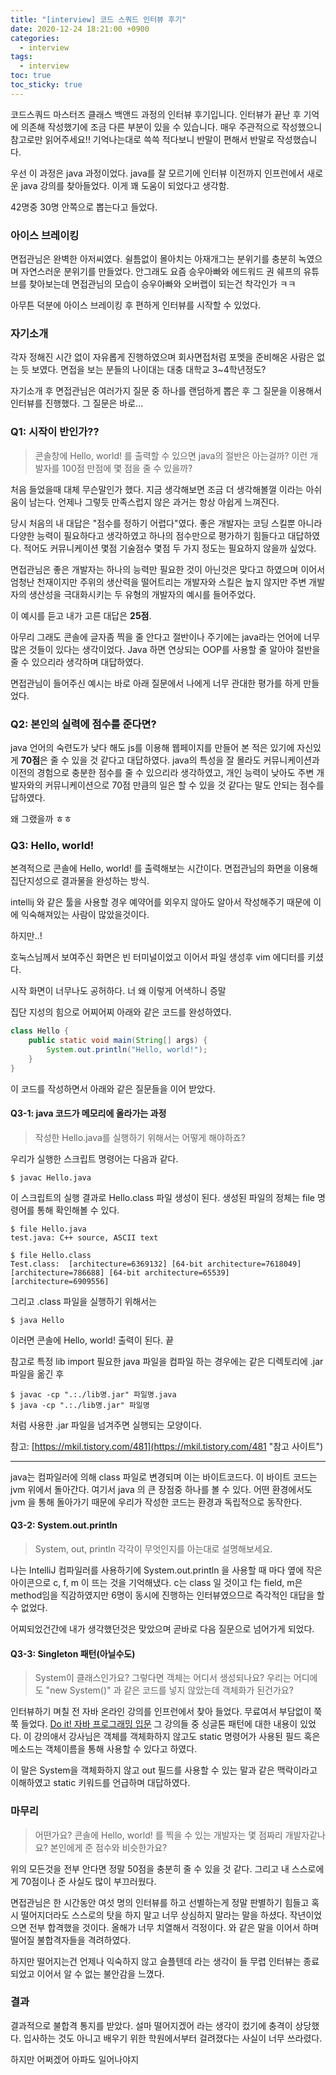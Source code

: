 ```yaml
---
title: "[interview] 코드 스쿼드 인터뷰 후기"
date: 2020-12-24 18:21:00 +0900
categories: 
  - interview
tags:
  - interview
toc: true
toc_sticky: true
---
```


 코드스쿼드 마스터즈 클래스 백앤드 과정의 인터뷰 후기입니다. 인터뷰가 끝난 후 기억에 의존해 작성했기에 조금 다른 부분이 있을 수 있습니다. 매우 주관적으로 작성했으니 참고로만 읽어주세요!! 기억나는대로 쓱쓱 적다보니 반말이 편해서 반말로 작성했습니다.





 우선 이 과정은 java 과정이었다. java를 잘 모르기에 인터뷰 이전까지 인프런에서 새로운 java 강의를 찾아들었다. 이게 꽤 도움이 되었다고 생각함.

 42명중 30명 안쪽으로 뽑는다고 들었다.

### 아이스 브레이킹
 면접관님은 완벽한 아저씨였다. 쉴틈없이 몰아치는 아재개그는 분위기를 충분히 녹였으며 자연스러운 분위기를 만들었다. 안그래도 요즘 승우아빠와 에드워드 권 쉐프의 유튜브를 찾아보는데 면접관님의 모습이 승우아빠와 오버랩이 되는건 착각인가 ㅋㅋ

 아무튼 덕분에 아이스 브레이킹 후 편하게 인터뷰를 시작할 수 있었다.


### 자기소개

 각자 정해진 시간 없이 자유롭게 진행하였으며 회사면접처럼 포멧을 준비해온 사람은 없는 듯 보였다. 면접을 보는 분들의 나이대는 대충 대학교 3~4학년정도?

 자기소개 후 면접관님은 여러가지 질문 중 하나를 랜덤하게 뽑은 후 그 질문을 이용해서 인터뷰를 진행했다. 그 질문은 바로...



### Q1: 시작이 반인가??

> 콘솔창에 Hello, world! 를 출력할 수 있으면 java의 절반은 아는걸까?
> 이런 개발자를 100점 만점에 몇 점을 줄 수 있을까?

 처음 들었을때 대체 무슨말인가 했다. 지금 생각해보면 조금 더 생각해볼껄 이라는 아쉬움이 남는다. 언제나 그렇듯 만족스럽지 않은 과거는 항상 아쉽게 느껴진다.

 당시 처음의 내 대답은 "점수를 정하기 어렵다"였다. 좋은 개발자는 코딩 스킬뿐 아니라 다양한 능력이 필요하다고 생각하였고 하나의 점수만으로 평가하기 힘들다고 대답하였다. 적어도 커뮤니케이션 몇점 기술점수 몇점 두 가지 정도는 필요하지 않을까 싶었다.

면접관님은 좋은 개발자는 하나의 능력만 필요한 것이 아닌것은 맞다고 하였으며 이어서 엄청난 천재이지만 주위의 생산력을 떨어트리는 개발자와 스킬은 높지 않지만 주변 개발자의 생산성을 극대화시키는 두 유형의 개발자의 예시를 들어주었다.

이 예시를 듣고 내가 고른 대답은 **25점**.

 아무리 그래도 콘솔에 글자좀 찍을 줄 안다고 절반이나 주기에는 java라는 언어에 너무 많은 것들이 있다는 생각이었다. Java 하면 연상되는 OOP를 사용할 줄 알아야 절반을 줄 수 있으리라 생각하며 대답하였다.



 면접관님이 들어주신 예시는 바로 아래 질문에서 나에게 너무 관대한 평가를 하게 만들었다.





### Q2: 본인의 실력에 점수를 준다면?

 java 언어의 숙련도가 낮다 해도 js를 이용해 웹페이지를 만들어 본 적은 있기에 자신있게 **70점**은 줄 수 있을 것 같다고 대답하였다. java의 특성을 잘 몰라도 커뮤니케이션과 이전의 경험으로 충분한 점수를 줄 수 있으리라 생각하였고, 개인 능력이 낮아도 주변 개발자와의 커뮤니케이션으로 70점 만큼의 일은 할 수 있을 것 같다는 말도 안되는 점수를 답하였다.

 왜 그랬을까 ㅎㅎ





### Q3: Hello, world!

 본격적으로 콘솔에 Hello, world! 를 출력해보는 시간이다. 면접관님의 화면을 이용해 집단지성으로 결과물을 완성하는 방식.

 intellij 와 같은 툴을 사용할 경우 예약어를 외우지 않아도 알아서 작성해주기 때문에 이에 익숙해져있는 사람이 많았을것이다.

하지만..!

호눅스님께서 보여주신 화면은 빈 터미널이었고 이어서 파일 생성후 vim 에디터를 키셨다.

시작 화면이 너무나도 공허하다. 너 왜 이렇게 어색하니 증말

 집단 지성의 힘으로 어찌어찌 아래와 같은 코드를 완성하였다.

``` java
class Hello {
	public static void main(String[] args) {
		System.out.println("Hello, world!");
	}
}
```



 이 코드를 작성하면서 아래와 같은 질문들을 이어 받았다.



#### Q3-1: java 코드가 메모리에 올라가는 과정

> 작성한 Hello.java를 실행하기 위해서는 어떻게 해야하죠?



 우리가 실행한 스크립트 명령어는 다음과 같다.

```shellscript
$ javac Hello.java
```
이 스크립트의 실행 결과로 Hello.class 파일 생성이 된다. 생성된 파일의 정체는 file 명령어를 통해 확인해볼 수 있다.


```shellscript
$ file Hello.java
test.java: C++ source, ASCII text

$ file Hello.class
Test.class:  [architecture=6369132] [64-bit architecture=7618049] [architecture=786688] [64-bit architecture=65539] [architecture=6909556]
```

그리고 .class 파일을 실행하기 위해서는

```shellscript
$ java Hello
```

이러면 콘솔에 Hello, world! 출력이 된다. 끝



참고로 특정 lib import 필요한 java 파일을 컴파일 하는 경우에는 같은 디렉토리에  .jar 파일을 옮긴 후
```shellscript
$ javac -cp ".:./lib명.jar" 파일명.java
$ java -cp ".:./lib명.jar" 파일명
```
처럼 사용한 .jar 파일을 넘겨주면 실행되는 모양이다.

참고: [https://mkil.tistory.com/481](https://mkil.tistory.com/481 "참고 사이트")

---

 java는 컴파일러에 의해 class 파일로 변경되며 이는 바이트코드다. 이 바이트 코드는 jvm 위에서 돌아간다. 여기서 java 의 큰 장점중 하나를 볼 수 있다. 어떤 환경에서도 jvm 을 통해 돌아가기 때문에 우리가 작성한 코드는 환경과 독립적으로 동작한다.



#### Q3-2: System.out.println

> System, out, println 각각이 무엇인지를 아는대로 설명해보세요.

 나는 IntelliJ 컴파일러를 사용하기에 System.out.println 을 사용할 때 마다 옆에 작은 아이콘으로 c, f, m 이 뜨는 것을 기억해냈다.
 c는 class 일 것이고 f는 field, m은 method임을 직감하였지만 6명이 동시에 진행하는 인터뷰였으므로 즉각적인 대답을 할 수 없었다.

어찌되었건간에 내가 생각했던것은 맞았으며 곧바로 다음 질문으로 넘어가게 되었다.



#### Q3-3: Singleton 패턴(아닐수도)

> System이 클래스인가요? 그렇다면 객체는 어디서 생성되나요? 우리는 어디에도 "new System()" 과 같은 코드를 넣지 않았는데 객체화가 된건가요?

인터뷰하기 며칠 전 자바 온라인 강의를 인프런에서 찾아 들었다. 무료여서 부담없이 쭉쭉 들었다.
[Do it! 자바 프로그래밍 입문](https://www.inflearn.com/course/%EC%9E%90%EB%B0%94-%ED%94%84%EB%A1%9C%EA%B7%B8%EB%9E%98%EB%B0%8D-%EC%9E%85%EB%AC%B8)
그 강의들 중 싱글톤 패턴에 대한 내용이 있었다. 이 강의애서 강사님은 객체를 객체화하지 않고도 static 명령어가 사용된 필드 혹은 메소드는 객체이름을 통해 사용할 수 있다고 하였다.

 이 말은 System을 객체화하지 않고 out 필드를 사용할 수 있는 말과 같은 맥락이라고 이해하였고 static 키워드를 언급하며 대답하였다.



### 마무리

> 어떤가요? 콘솔에 Hello, world! 를 찍을 수 있는 개발자는 몇 점짜리 개발자같나요? 본인에게 준 점수와 비슷한가요?

 위의 모든것을 전부 안다면 정말 50점을 충분히 줄 수 있을 것 같다. 그리고 내 스스로에게 70점이나 준 사실도 많이 부끄러웠다.



 면접관님은 한 시간동안 여섯 명의 인터뷰를 하고 선별하는게 정말 판별하기 힘들고 혹시 떨어지더라도 스스로의 탓을 하지 말고 너무 상심하지 말라는 말을 하셨다. 작년이었으면 전부 합격했을 것이다. 올해가 너무 치열해서 걱정이다. 와 같은 말을 이어서 하며 떨어질 불합격자들을 격려하였다.

 하지만 떨어지는건 언제나 익숙하지 않고 슬플텐데 라는 생각이 들 무렵 인터뷰는 종료되었고 이어서 알 수 없는 불안감을 느꼈다.


### 결과
 결과적으로 불합격  통지를 받았다. 설마 떨어지겠어 라는 생각이 컸기에 충격이 상당했다. 입사하는 것도 아니고 배우기 위한 학원에서부터 걸려졌다는 사실이 너무 쓰라렸다.

 하지만 어쩌겠어 아파도 일어나야지
